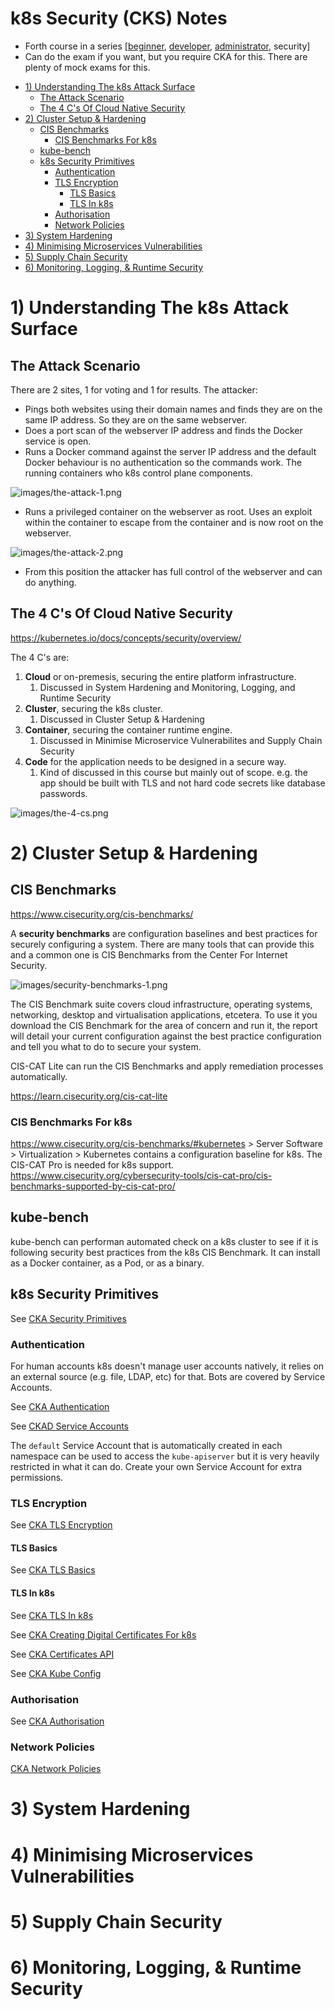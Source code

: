 # k8s Security (CKS) Notes <!-- omit in toc -->

* Forth course in a series [[beginner](../02.applications-developer/README.md#1-core-concepts), [developer](../02.applications-developer/README.md#2-configuration), [administrator](../03.administrator/README.md#1-core-concepts), security]
* Can do the exam if you want, but you require CKA for this. There are plenty of mock exams for this.

- [1) Understanding The k8s Attack Surface](#1-understanding-the-k8s-attack-surface)
  - [The Attack Scenario](#the-attack-scenario)
  - [The 4 C's Of Cloud Native Security](#the-4-cs-of-cloud-native-security)
- [2) Cluster Setup & Hardening](#2-cluster-setup--hardening)
  - [CIS Benchmarks](#cis-benchmarks)
    - [CIS Benchmarks For k8s](#cis-benchmarks-for-k8s)
  - [kube-bench](#kube-bench)
  - [k8s Security Primitives](#k8s-security-primitives)
    - [Authentication](#authentication)
    - [TLS Encryption](#tls-encryption)
      - [TLS Basics](#tls-basics)
      - [TLS In k8s](#tls-in-k8s)
    - [Authorisation](#authorisation)
    - [Network Policies](#network-policies)
- [3) System Hardening](#3-system-hardening)
- [4) Minimising Microservices Vulnerabilities](#4-minimising-microservices-vulnerabilities)
- [5) Supply Chain Security](#5-supply-chain-security)
- [6) Monitoring, Logging, & Runtime Security](#6-monitoring-logging--runtime-security)

# 1) Understanding The k8s Attack Surface

## The Attack Scenario

There are 2 sites, 1 for voting and 1 for results. The attacker:

* Pings both websites using their domain names and finds they are on the same IP address. So they are on the same webserver.
* Does a port scan of the webserver IP address and finds the Docker service is open.
* Runs a Docker command against the server IP address and the default Docker behaviour is no authentication so the commands work. The running containers who k8s control plane components.

![images/the-attack-1.png](images/the-attack-1.png)

* Runs a privileged container on the webserver as root. Uses an exploit within the container to escape from the container and is now root on the webserver.

![images/the-attack-2.png](images/the-attack-2.png)

* From this position the attacker has full control of the webserver and can do anything.

## The 4 C's Of Cloud Native Security

https://kubernetes.io/docs/concepts/security/overview/

The 4 C's are:

1. **Cloud** or on-premesis, securing the entire platform infrastructure.
   1. Discussed in System Hardening and Monitoring, Logging, and Runtime Security
2. **Cluster**, securing the k8s cluster.
   1. Discussed in Cluster Setup & Hardening
3. **Container**, securing the container runtime engine.
   1. Discussed in Minimise Microservice Vulnerabilites and Supply Chain Security
4. **Code** for the application needs to be designed in a secure way.
   1. Kind of discussed in this course but mainly out of scope. e.g. the app should be built with TLS and not hard code secrets like database passwords.

![images/the-4-cs.png](images/the-4-cs.png)

# 2) Cluster Setup & Hardening

## CIS Benchmarks

https://www.cisecurity.org/cis-benchmarks/

A **security benchmarks** are configuration baselines and best practices for securely configuring a system. There are many tools that can provide this and a common one is CIS Benchmarks from the Center For Internet Security.

![images/security-benchmarks-1.png](images/security-benchmarks-1.png)

The CIS Benchmark suite covers cloud infrastructure, operating systems, networking, desktop and virtualisation applications, etcetera. To use it you download the CIS Benchmark for the area of concern and run it, the report will detail your current configuration against the best practice configuration and tell you what to do to secure your system.

CIS-CAT Lite can run the CIS Benchmarks and apply remediation processes automatically.

https://learn.cisecurity.org/cis-cat-lite

### CIS Benchmarks For k8s

https://www.cisecurity.org/cis-benchmarks/#kubernetes > Server Software > Virtualization > Kubernetes contains a configuration baseline for k8s. The CIS-CAT Pro is needed for k8s support. https://www.cisecurity.org/cybersecurity-tools/cis-cat-pro/cis-benchmarks-supported-by-cis-cat-pro/

## kube-bench

kube-bench can performan automated check on a k8s cluster to see if it is following security best practices from the k8s CIS Benchmark. It can install as a Docker container, as a Pod, or as a binary.

## k8s Security Primitives

See [CKA Security Primitives](../03.administrator/README.md#61-primitives)

### Authentication

For human accounts k8s doesn't manage user accounts natively, it relies on an external source (e.g. file, LDAP, etc) for that. Bots are covered by Service Accounts.

See [CKA Authentication](../03.administrator/README.md#61-authentication)

See [CKAD Service Accounts](../02.applications-developer/README.md#service-accounts)

The `default` Service Account that is automatically created in each namespace can be used to access the `kube-apiserver` but it is very heavily restricted in what it can do. Create your own Service Account for extra permissions.

### TLS Encryption

See [CKA TLS Encryption](../03.administrator/README.md#62-tls-encryption)

#### TLS Basics

See [CKA TLS Basics](../03.administrator/README.md#621--tls-basics)

#### TLS In k8s

See [CKA TLS In k8s](../03.administrator/README.md#622-tls-in-k8s)

See [CKA Creating Digital Certificates For k8s](../03.administrator/README.md#6221-creating-digital-certificates-for-k8s)

See [CKA Certificates API](../03.administrator/README.md#6222-certificates-api)

See [CKA Kube Config](../03.administrator/README.md#6223-kube-config)

### Authorisation

See [CKA Authorisation](../03.administrator/README.md#64-authorisation)

### Network Policies

[CKA Network Policies](../03.administrator/README.md#65-network-policies)

# 3) System Hardening

# 4) Minimising Microservices Vulnerabilities

# 5) Supply Chain Security

# 6) Monitoring, Logging, & Runtime Security

